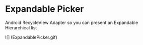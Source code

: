 # Expandable Picker
Android RecycleView Adapter so you can present an Expandable Hierarchical list


![] (ExpandablePicker.gif)
